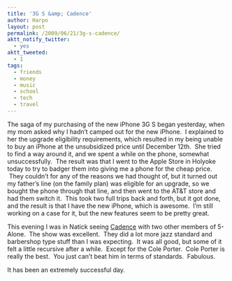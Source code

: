 ```yaml
---
title: '3G S &amp; Cadence'
author: Harpo
layout: post
permalink: /2009/06/21/3g-s-cadence/
aktt_notify_twitter:
  - yes
aktt_tweeted:
  - 1
tags:
  - friends
  - money
  - music
  - school
  - tech
  - travel
---
```

The saga of my purchasing of the new iPhone 3G S began yesterday, when my mom asked why I hadn&#8217;t camped out for the new iPhone.  I explained to her the upgrade eligibility requirements, which resulted in my being unable to buy an iPhone at the unsubsidized price until December 12th.  She tried to find a way around it, and we spent a while on the phone, somewhat unsuccessfully.  The result was that I went to the Apple Store in Holyoke today to try to badger them into giving me a phone for the cheap price.  They couldn&#8217;t for any of the reasons we had thought of, but it turned out my father&#8217;s line (on the family plan) was eligible for an upgrade, so we bought the phone through that line, and then went to the AT&T store and had them switch it.  This took two full trips back and forth, but it got done, and the result is that I have the new iPhone, which is awesome.  I&#8217;m still working on a case for it, but the new features seem to be pretty great.

This evening I was in Natick seeing <a href="http://cadence-unplugged.com" target="_blank">Cadence</a> with two other members of 5-Alone.  The show was excellent.  They did a lot more jazz standard and barbershop type stuff than I was expecting.  It was all good, but some of it felt a little recursive after a while.  Except for the Cole Porter.  Cole Porter is really the best.  You just can&#8217;t beat him in terms of standards.  Fabulous.

It has been an extremely successful day.